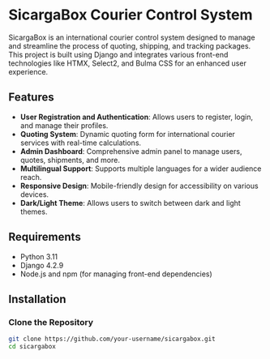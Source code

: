 # SicargaBox Courier Control System

SicargaBox is an international courier control system designed to manage and streamline the process of quoting, shipping, and tracking packages. This project is built using Django and integrates various front-end technologies like HTMX, Select2, and Bulma CSS for an enhanced user experience.

## Features

- **User Registration and Authentication**: Allows users to register, login, and manage their profiles.
- **Quoting System**: Dynamic quoting form for international courier services with real-time calculations.
- **Admin Dashboard**: Comprehensive admin panel to manage users, quotes, shipments, and more.
- **Multilingual Support**: Supports multiple languages for a wider audience reach.
- **Responsive Design**: Mobile-friendly design for accessibility on various devices.
- **Dark/Light Theme**: Allows users to switch between dark and light themes.

## Requirements

- Python 3.11
- Django 4.2.9
- Node.js and npm (for managing front-end dependencies)

## Installation

### Clone the Repository

```bash
git clone https://github.com/your-username/sicargabox.git
cd sicargabox
